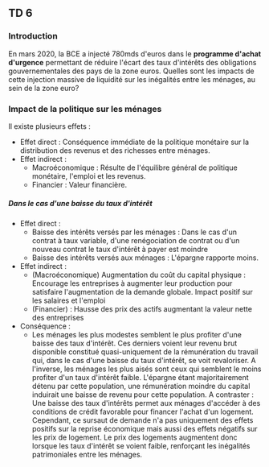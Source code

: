 
## TD 6 
### Introduction
En mars 2020, la BCE a injecté 780mds d'euros dans le **programme d'achat d'urgence** permettant de réduire l'écart des taux d'intérêts des obligations gouvernementales des pays de la zone euros.
Quelles sont les impacts de cette injection massive de liquidité sur les inégalités entre les ménages, au sein de la zone euro?
###  Impact de la politique sur les ménages
Il existe plusieurs effets :
- Effet direct : Conséquence immédiate de la politique monétaire sur la distribution des revenus et des richesses entre ménages.
- Effet indirect :
	- Macroéconomique : Résulte de l'équilibre général de politique monétaire, l'emploi et les revenus.
	- Financier : Valeur financière.
##### Dans le cas d'une baisse du taux d'intérêt
- Effet direct : 
	- Baisse des intérêts versés par les ménages : Dans le cas d'un contrat à taux variable, d'une renégociation de contrat ou d'un nouveau contrat le taux d'intérêt à payer est moindre
	- Baisse des intérêts versés aux ménages : L'épargne rapporte moins.
- Effet indirect :
	- (Macroéconomique) Augmentation du coût du capital physique : Encourage les entreprises à augmenter leur production pour satisfaire l'augmentation de la demande globale. Impact positif sur les salaires et l'emploi
	- (Financier) : Hausse des prix des actifs augmentant la valeur nette des entreprises
- Conséquence :
	- Les ménages les plus modestes semblent le plus profiter d'une baisse des taux d'intérêt. Ces derniers voient leur revenu brut disponible constitué quasi-uniquement de la rémunération du travail qui, dans le cas d'une baisse du taux d'intérêt, se voit revaloriser. 
	  A l'inverse, les ménages les plus aisés sont ceux qui semblent le moins profiter d'un taux d'intérêt faible. L'épargne étant majoritairement détenu par cette population, une rémunération moindre du capital induirait une baisse de revenu pour cette population.
	  A contraster : Une baisse des taux d'intérêts permet aux ménages d'accéder à des conditions de crédit favorable pour financer l'achat d'un logement. Cependant, ce sursaut de demande n'a pas uniquement des effets positifs sur la reprise économique mais aussi des effets négatifs sur les prix de logement. Le prix des logements augmentent donc lorsque les taux d'intérêt se voient faible, renforçant les inégalités patrimoniales entre les ménages.
	  